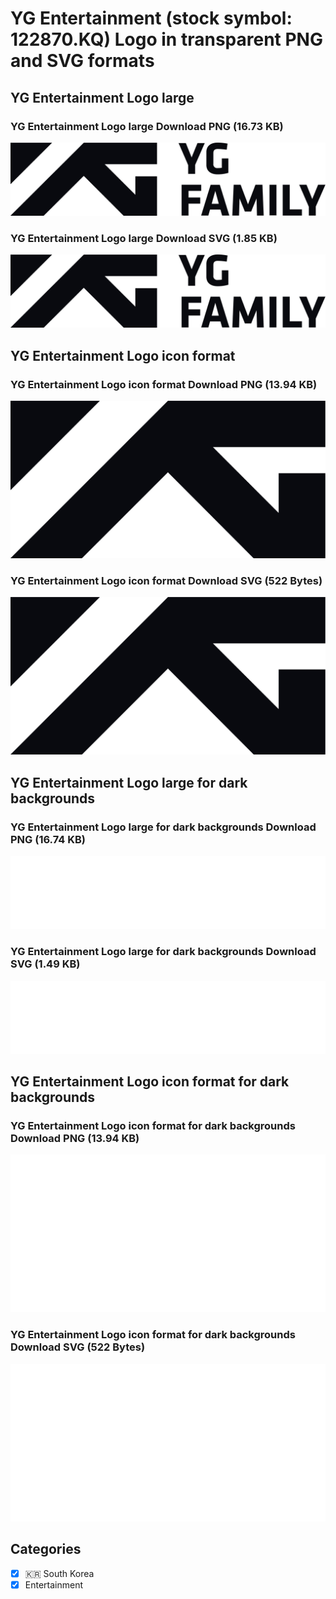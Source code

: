 # YG Entertainment (stock symbol: 122870.KQ) Logo in transparent PNG and SVG formats

## YG Entertainment Logo large

### YG Entertainment Logo large Download PNG (16.73 KB)

![YG Entertainment Logo large Download PNG (16.73 KB)](/img/orig/122870.KQ_BIG-6f222e43.png)

### YG Entertainment Logo large Download SVG (1.85 KB)

![YG Entertainment Logo large Download SVG (1.85 KB)](/img/orig/122870.KQ_BIG-a2b06486.svg)

## YG Entertainment Logo icon format

### YG Entertainment Logo icon format Download PNG (13.94 KB)

![YG Entertainment Logo icon format Download PNG (13.94 KB)](/img/orig/122870.KQ-d18248e5.png)

### YG Entertainment Logo icon format Download SVG (522 Bytes)

![YG Entertainment Logo icon format Download SVG (522 Bytes)](/img/orig/122870.KQ-cab9ecab.svg)

## YG Entertainment Logo large for dark backgrounds

### YG Entertainment Logo large for dark backgrounds Download PNG (16.74 KB)

![YG Entertainment Logo large for dark backgrounds Download PNG (16.74 KB)](/img/orig/122870.KQ_BIG.D-33d8c178.png)

### YG Entertainment Logo large for dark backgrounds Download SVG (1.49 KB)

![YG Entertainment Logo large for dark backgrounds Download SVG (1.49 KB)](/img/orig/122870.KQ_BIG.D-e832ca45.svg)

## YG Entertainment Logo icon format for dark backgrounds

### YG Entertainment Logo icon format for dark backgrounds Download PNG (13.94 KB)

![YG Entertainment Logo icon format for dark backgrounds Download PNG (13.94 KB)](/img/orig/122870.KQ.D-97202e0e.png)

### YG Entertainment Logo icon format for dark backgrounds Download SVG (522 Bytes)

![YG Entertainment Logo icon format for dark backgrounds Download SVG (522 Bytes)](/img/orig/122870.KQ.D-51d20b05.svg)



## Categories
- [x] 🇰🇷 South Korea
- [x] Entertainment

